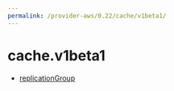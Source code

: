 ```yaml
---
permalink: /provider-aws/0.22/cache/v1beta1/
---
```


# cache.v1beta1



* [replicationGroup](replicationGroup.md)